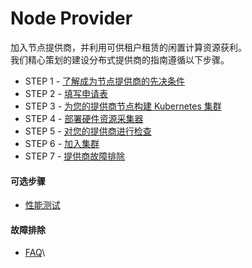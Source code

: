 # Node Provider

加入节点提供商，并利用可供租户租赁的闲置计算资源获利。\
我们精心策划的建设分布式提供商的指南遵循以下步骤。

* STEP 1 - [了解成为节点提供商的先决条件](node-provider/xian-jue-tiao-jian.md)
* STEP 2 - [填写申请表](node-provider/shen-qing-biao.md)
* STEP 3 - [为您的提供商节点构建 Kubernetes 集群](node-provider/chuang-jian-yi-ge-kubernetes-ji-qun.md)
* STEP 4 - [部署硬件资源采集器](node-provider/zi-yuan-cai-ji.md)
* STEP 5 - [对您的提供商进行检查](node-provider/jie-dian-ti-gong-shang-jian-cha/)
* STEP 6 - [加入集群](node-provider/jia-ru-ji-qun.md)
* STEP 7 - [提供商故障排除](node-provider/faq.md)

#### 可选步骤

* [性能测试](node-provider/ran-shao-ce-shi.md)

#### 故障排除

* [FAQ](node-provider/faq.md)\

